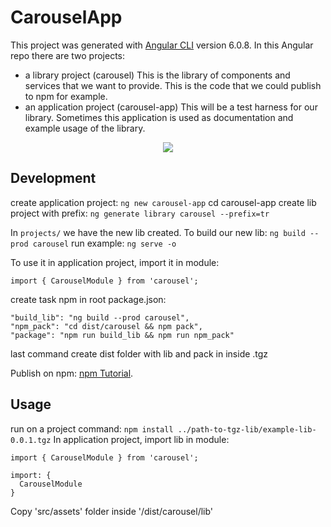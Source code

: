 # CarouselApp

This project was generated with [Angular CLI](https://github.com/angular/angular-cli) version 6.0.8.
In this Angular repo there are two projects:
* a library project (carousel)
This is the library of components and services that we want to provide. This is the code that we could publish to npm for example.
* an application project (carousel-app)
This will be a test harness for our library. Sometimes this application is used as documentation and example usage of the library.

<p align="center">
  <img src="http://i.imgur.com/ln7Nxye.gif"/>
</p>

## Development
create application project: `ng new carousel-app`
cd carousel-app
create lib project with prefix: `ng generate library carousel --prefix=tr`

In `projects/` we have the new lib created.
To build our new lib: `ng build --prod carousel`
run example: `ng serve -o`

To use it in application project, import it in module:
```
import { CarouselModule } from 'carousel';
```
create task npm in root package.json:
```
"build_lib": "ng build --prod carousel",
"npm_pack": "cd dist/carousel && npm pack",
"package": "npm run build_lib && npm run npm_pack"
```

last command create dist folder with lib and pack in inside .tgz

Publish on npm: [npm Tutorial](https://docs.npmjs.com/getting-started/publishing-npm-packages).


## Usage

run on a project command: `npm install ../path-to-tgz-lib/example-lib-0.0.1.tgz`
In application project, import lib in module:
```
import { CarouselModule } from 'carousel';

import: {
  CarouselModule
}
```





Copy 'src/assets' folder inside '/dist/carousel/lib'


